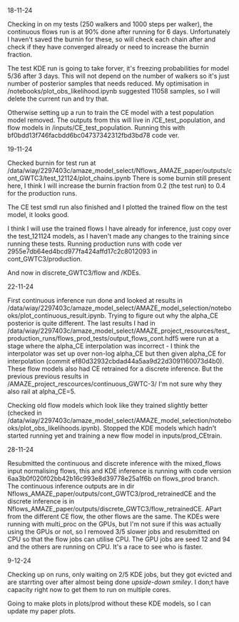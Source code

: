 18-11-24

Checking in on my tests (250 walkers and 1000 steps per walker), the continuous flows run is at 90% done after running for 6 days. Unfortunately I haven't saved the burnin for these, so will check each chain after and check if they have converged already or need to increase the burnin fraction.

The test KDE run is going to take forver, it's freezing probabilities for model 5/36 after 3 days. This will not depend on the number of walkers so it's just number of posterior samples that needs reduced. My optimisation in /notebooks/plot_obs_likelihood.ipynb suggested 11058 samples, so I will delete the current run and try that.

Otherwise setting up a run to train the CE model with a test population model removed. The outputs from this will live in /CE_test_population, and flow models in /inputs/CE_test_population. Running this with bf0bdd13f746facbdd6bc04737342312fbd3bd78 code ver.

19-11-24

Checked burnin for test run at /data/wiay/2297403c/amaze_model_select/Nflows_AMAZE_paper/outputs/cont_GWTC3/test_121124/plot_chains.ipynb
There is some burnin still present here, I think I will increase the burnin fraction from 0.2 (the test run) to 0.4 for the production runs.

The CE test smdl run also finished and I plotted the trained flow on the test model, it looks good.

I think I will use the trained flows I have already for inference, just copy over the test_121124 models, as I haven't made any changes to the training since running these tests. Running production runs with code ver 2955e7db64ed4bcd977fa424affd17c2c8012093 in cont_GWTC3/production.

And now in discrete_GWTC3/flow and /KDEs.

22-11-24

First continuous inference run done and looked at results in /data/wiay/2297403c/amaze_model_select/AMAZE_model_selection/notebooks/plot_continuous_result.ipynb. Trying to figure out why the alpha_CE posterior is quite different. The last results I had in /data/wiay/2297403c/amaze_model_select/AMAZE_project_resources/test_production_runs/flows_prod_tests/output_flows_cont.hdf5 were run at a stage where the alpha_CE interpolation was incorrect - I think the interpolator was set up over non-log alpha_CE but then given alpha_CE for interpolation (commit ef80d32932cbdad44a5aa9d22d3091160073d4b0). These flow models also had CE retrained for a discrete inference. But the previous previous results in /AMAZE_project_rescources/continuous_GWTC-3/ I'm not sure why they also rail at alpha_CE=5. 

Checking old flow models which look like they trained slightly better (checked in /data/wiay/2297403c/amaze_model_select/AMAZE_model_selection/notebooks/plot_obs_likelihoods.ipynb). Stopped the KDE models which hadn't started running yet and training a new flow model in inputs/prod_CEtrain.

28-11-24

Resubmitted the continuous and discrete inference with the mixed_flows input normalising flows, this and KDE inference is running with code version 6aa3b0f020f02bb42b16c993e8d39778e25a1f6b on flows_prod branch. The continuous inference outputs are in dir Nflows_AMAZE_paper/outputs/cont_GWTC3/prod_retrainedCE and the discrete inference is in Nflows_AMAZE_paper/outputs/discrete_GWTC3/flow_retrainedCE. APart from the different CE flow, the other flows are the same.
The KDEs were running with multi_proc on the GPUs, but I'm not sure if this was actually using the GPUs or not, so I removed 3/5 slower jobs and resubmitted on CPU so that the flow jobs can utilise CPU. The GPU jobs are seed 12 and 94 and the others are running on CPU. It's a race to see who is faster.

9-12-24

Checking up on runs, only waiting on 2/5 KDE jobs, but they got evicted and are starrting over after almost being done *upside-down smiley*. I don;t have capacity right now to get them to run on multiple cores.

Going to make plots in plots/prod without these KDE models, so I can update my paper plots.